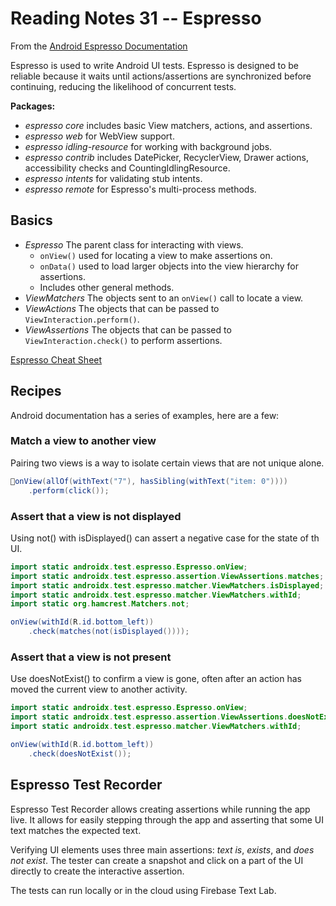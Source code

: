 # Reading Notes 31 -- Espresso

From the [Android Espresso Documentation](https://developer.android.com/training/testing/espresso)

Espresso is used to write Android UI tests. Espresso is designed to be reliable because it waits until actions/assertions are synchronized before continuing, reducing the likelihood of concurrent tests.

**Packages:**

- *espresso core* includes basic View matchers, actions, and assertions.
- *espresso web* for WebView support.
- *espresso idling-resource* for working with background jobs.
- *espresso contrib* includes DatePicker, RecyclerView, Drawer actions, accessibility checks and CountingIdlingResource.
- *espresso intents* for validating stub intents.
- *espresso remote* for Espresso's multi-process methods.

## Basics

- *Espresso* The parent class for interacting with views.
  - `onView()` used for locating a view to make assertions on.
  - `onData()` used to load larger objects into the view hierarchy for assertions.
  - Includes other general methods.
- *ViewMatchers* The objects sent to an `onView()` call to locate a view.
- *ViewActions* The objects that can be passed to `ViewInteraction.perform()`.
- *ViewAssertions* The objects that can be passed to `ViewInteraction.check()` to perform assertions.

[Espresso Cheat Sheet](https://developer.android.com/images/training/testing/espresso-cheatsheet.png)

## Recipes

Android documentation has a series of examples, here are a few:

### Match a view to another view

Pairing two views is a way to isolate certain views that are not unique alone.

```java
onView(allOf(withText("7"), hasSibling(withText("item: 0"))))
    .perform(click());
```

### Assert that a view is not displayed

Using not() with isDisplayed() can assert a negative case for the state of th UI.

```java
import static androidx.test.espresso.Espresso.onView;
import static androidx.test.espresso.assertion.ViewAssertions.matches;
import static androidx.test.espresso.matcher.ViewMatchers.isDisplayed;
import static androidx.test.espresso.matcher.ViewMatchers.withId;
import static org.hamcrest.Matchers.not;

onView(withId(R.id.bottom_left))
    .check(matches(not(isDisplayed())));
```

### Assert that a view is not present

Use doesNotExist() to confirm a view is gone, often after an action has moved the current view to another activity.

```java
import static androidx.test.espresso.Espresso.onView;
import static androidx.test.espresso.assertion.ViewAssertions.doesNotExist;
import static androidx.test.espresso.matcher.ViewMatchers.withId;

onView(withId(R.id.bottom_left))
    .check(doesNotExist());
```

## Espresso Test Recorder

Espresso Test Recorder allows creating assertions while running the app live. It allows for easily stepping through the app and asserting that some UI text matches the expected text.

Verifying UI elements uses three main assertions: *text is*, *exists*, and *does not exist*. The tester can create a snapshot and click on a part of the UI directly to create the interactive assertion.

The tests can run locally or in the cloud using Firebase Text Lab.
